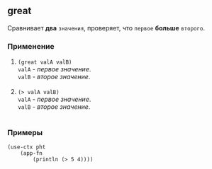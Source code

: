 ## great
Сравнивает __два__ `значения`, проверяет, что `первое` __больше__ `второго`.

### Применение

1. `(great valA valB)`<br>
`valA` - _первое значение_.<br>
`valB` - _второе значение_.<br><br>
2. `(> valA valB)`<br>
`valA` - _первое значение_.<br>
`valB` - _второе значение_.<br><br>

### Примеры

```pihta
(use-ctx pht
    (app-fn
        (println (> 5 4))))
```